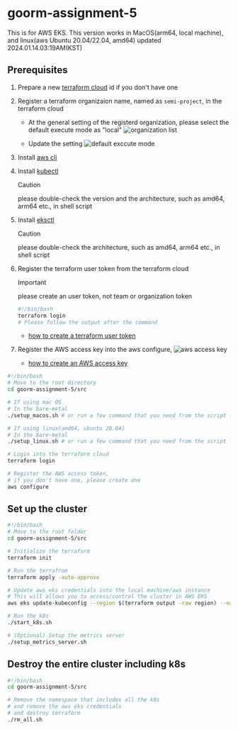 # goorm-assignment-5

This is for AWS EKS.
This version works in MacOS(arm64, local machine), and linux(aws Ubuntu 20.04/22.04, amd64)
updated 2024.01.14.03:19AM(KST)

## Prerequisites

1. Prepare a new [terraform cloud](https://app.terraform.io/session) id if you don't have one

2. Register a terraform organizaion name, named as `semi-project`, in the terraform cloud
    - At the general setting of the registerd organization, please select the default execute mode as "local"
    ![organization list](/pics/tf-could-01.png)

    - Update the setting
    ![default exccute mode](/pics/tf-could-02.png)

3. Install [aws cli](https://docs.aws.amazon.com/cli/latest/userguide/getting-started-install.html)

4. Install [kubectl](https://docs.aws.amazon.com/eks/latest/userguide/install-kubectl.html)
    > [!CAUTION]
    > please double-check the version and the architecture, such as amd64, arm64 etc., in shell script

5. Install [eksctl](https://docs.aws.amazon.com/eks/latest/userguide/getting-started-eksctl.html)
    > [!CAUTION]
    > please double-check the architecture, such as amd64, arm64 etc., in shell script

6. Register the terraform user token from the terraform cloud
    > [!IMPORTANT]
    > please create an user token, not team or organization token

    ```bash
    #!/bin/bash
    terraform login
    # Please follow the output after the command
    ```
    - [how to create a terraform user token](https://developer.hashicorp.com/terraform/tutorials/cloud-get-started/cloud-login)

7. Register the AWS access key into the aws configure,
    ![aws access key](/pics/tf-could-03.png)
    - [how to create an AWS access key](https://docs.aws.amazon.com/IAM/latest/UserGuide/id_credentials_access-keys.html#Using_CreateAccessKey_CLIAPI)

```bash
#!/bin/bash
# Move to the root directory
cd goorm-assignment-5/src

# If using mac OS
# In the bare-metal
./setup_macos.sh # or run a few command that you need from the script file

# If using linux(amd64, ubuntu 20.04)
# In the bare-metal
./setup_linux.sh # or run a few command that you need from the script file

# Login into the terraform cloud
terraform login

# Register the AWS access token,
# if you don't have one, please create one
aws configure
```

## Set up the cluster

```bash
#!/bin/bash
# Move to the root folder
cd goorm-assignment-5/src

# Initialize the terraform
terraform init

# Run the terrafrom
terraform apply -auto-approve

# Update aws eks credentials into the local machine/aws instance
# This will allows you to access/control the cluster in AWS EKS
aws eks update-kubeconfig --region $(terraform output -raw region) --name $(terraform output -raw cluster_name)

# Run the k8s
./start_k8s.sh

# (Optional) Setup the metrics server
./setup_metrics_server.sh
```

## Destroy the entire cluster including k8s

```bash
#!/bin/bash
cd goorm-assignment-5/src

# Remove the namespace that includes all the k8s
# and remove the aws eks credentials
# and destroy terraform
./rm_all.sh
```
